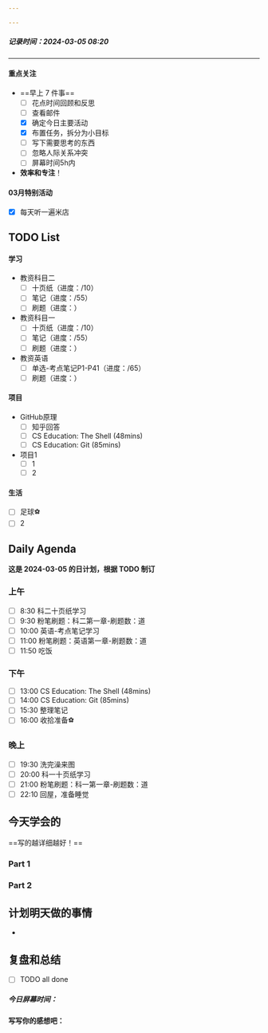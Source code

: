 ```yaml
---

---
```

##### 记录时间：2024-03-05 08:20

---
#### 重点关注
-  ==早上 7 件事==
    - [ ] 花点时间回顾和反思
    - [ ] 查看邮件
    - [x] 确定今日主要活动
    - [x] 布置任务，拆分为小目标
    - [ ] 写下需要思考的东西
    - [ ] 忽略人际关系冲突
    - [ ] 屏幕时间5h内
- **效率和专注**！
#### 03月特别活动
- [x] 每天听一遍米店 

## TODO List

#### 学习
- 教资科目二
	- [ ] 十页纸（进度：/10）
	- [ ] 笔记（进度：/55）
	- [ ]  刷题（进度：）
- 教资科目一
	- [ ] 十页纸（进度：/10）
	- [ ] 笔记（进度：/55）
	- [ ]  刷题（进度：）
- 教资英语
	- [ ] 单选-考点笔记P1-P41（进度：/65）
	- [ ] 刷题（进度：）

#### 项目
- GitHub原理
	- [ ] 知乎回答
	- [ ] CS Education: The Shell (48mins)
	- [ ] CS Education: Git (85mins) 
- 项目1
	- [ ] 1
	- [ ] 2

#### 生活
- [ ] 足球⚽
- [ ] 2

## Daily Agenda
**这是 2024-03-05 的日计划，根据 TODO 制订**

### 上午
- [ ] 8:30 科二十页纸学习
- [ ] 9:30 粉笔刷题：科二第一章-刷题数：道
- [ ] 10:00 英语-考点笔记学习
- [ ] 11:00 粉笔刷题：英语第一章-刷题数：道
- [ ] 11:50 吃饭
### 下午
- [ ] 13:00 CS Education: The Shell (48mins)
- [ ] 14:00 CS Education: Git (85mins) 
- [ ] 15:30 整理笔记
- [ ] 16:00 收拾准备⚽
### 晚上
- [ ] 19:30 洗完澡来图
- [ ] 20:00 科一十页纸学习
- [ ] 21:00 粉笔刷题：科一第一章-刷题数：道
- [ ] 22:10 回屋，准备睡觉

## 今天学会的
==写的越详细越好！==
### Part 1

### Part 2

## 计划明天做的事情

- 

## 复盘和总结
- [ ] TODO all done
##### 今日屏幕时间：
#### 写写你的感想吧：
